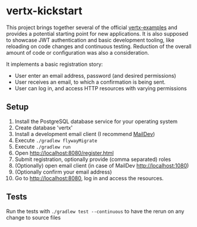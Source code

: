 # vertx-kickstart

This project brings together several of the official  [vertx-examples](https://github.com/vert-x3/vertx-examples) and provides a potential starting point for new applications. It is also supposed to showcase JWT authentication and basic development tooling, like reloading on code changes and continuous testing. Reduction of the overall amount of code or configuration was also a consideration.

It implements a basic registration story:
 - User enter an email address, password (and desired permissions)
 - User receives an email, to which a confirmation is being sent.
 - User can log in, and access HTTP resources with varying permissions

## Setup
1. Install the PostgreSQL database service for your operating system
2. Create database 'vertx'
3. Install a development email client (I recommend [MailDev](http://djfarrelly.github.io/MailDev/))
4. Execute `./gradlew flywayMigrate`
5. Execute `./gradlew run`
6. Open [http://localhost:8080/register.html]()
7. Submit registration, optionally provide (comma separated) roles
8. (Optionally) open email client (in case of MailDev [http://localhost:1080]())
9. (Optionally confirm your email address)
10. Go to [http://localhost:8080](), log in and access the resources.


## Tests

Run the tests with `./gradlew test --continuous` to have the rerun on any change to source files 
